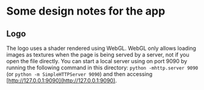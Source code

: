 # Some design notes for the app

## Logo

The logo uses a shader rendered using WebGL. WebGL only allows loading images
as textures when the page is being served by a server, not if you open the file
directly. You can start a local server using on port 9090 by running the
following command in this directory: `python -mhttp.server 9090` (or `python -m SimpleHTTPServer 9090`) and then
accessing [http://127.0.0.1:9090](http://127.0.0.1:9090).
